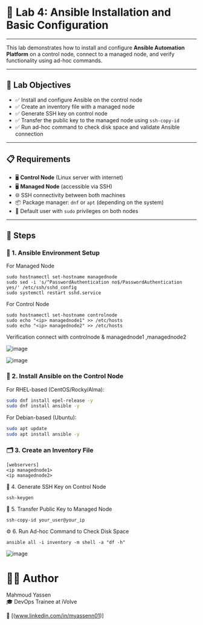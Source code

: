 # 🤖 Lab 4: Ansible Installation and Basic Configuration
--- 

This lab demonstrates how to install and configure **Ansible Automation Platform** on a control node, connect to a managed node, and verify functionality using ad-hoc commands.

---

## 🎯 Lab Objectives

- ✅ Install and configure Ansible on the control node
- ✅ Create an inventory file with a managed node
- ✅ Generate SSH key on control node
- ✅ Transfer the public key to the managed node using `ssh-copy-id`
- ✅ Run ad-hoc command to check disk space and validate Ansible connection

---

## 📋 Requirements

- 🖥️ **Control Node** (Linux server with internet)
- 🖥️ **Managed Node** (accessible via SSH)
- 🌐 SSH connectivity between both machines
- 📦 Package manager: `dnf` or `apt` (depending on the system)
- 🧑 Default user with `sudo` privileges on both nodes

---

## 🧾 Steps
### 🔧 1. Ansible Environment Setup
For Managed Node
```
sudo hostnamectl set-hostname managednode
sudo sed -i 's/^PasswordAuthentication no$/PasswordAuthentication yes/' /etc/ssh/sshd_config
sudo systemctl restart sshd.service
```
For Control Node
```
sudo hostnamectl set-hostname controlnode
sudo echo "<ip> managednode1" >> /etc/hosts
sudo echo "<ip> managednode2" >> /etc/hosts
```
Verification connect with controlnode & managednode1 ,managednode2

![image](https://github.com/user-attachments/assets/5577abdc-03d5-47c0-be10-f6668220d1ce)

![image](https://github.com/user-attachments/assets/c1be77a6-c342-471f-8f38-79ead2537003)


### 🔧 2. Install Ansible on the Control Node

For RHEL-based (CentOS/Rocky/Alma):

```bash
sudo dnf install epel-release -y
sudo dnf install ansible -y
```
For Debian-based (Ubuntu):
```bash
sudo apt update
sudo apt install ansible -y
```

### 🗂️ 3. Create an Inventory File
```
[webservers]
<ip managednode1>
<ip managednode2>
```

🔐 4. Generate SSH Key on Control Node
```
ssh-keygen
```
🔁 5. Transfer Public Key to Managed Node
```
ssh-copy-id your_user@your_ip
```
⚙️ 6. Run Ad-hoc Command to Check Disk Space
```
ansible all -i inventory -m shell -a "df -h"
```
![image](https://github.com/user-attachments/assets/bcd46fc4-713a-44dc-84b2-9c1f5560db9c)

# 👨‍💻 Author  
Mahmoud Yassen  
🎓 DevOps Trainee at iVolve

🔗 [(www.linkedin.com/in/myassenn01)]











